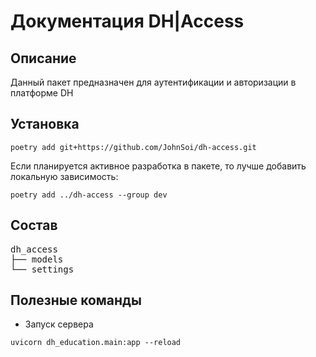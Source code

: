 # Документация DH|Access

## Описание

Данный пакет предназначен для аутентификации и авторизации в платформе DH

## Установка

```commandline
poetry add git+https://github.com/JohnSoi/dh-access.git
```

Если планируется активное разработка в пакете, то лучше добавить локальную зависимость:
```commandline
poetry add ../dh-access --group dev
```


## Состав

<pre>
dh_access
├── models
└── settings
</pre>

## Полезные команды 

* Запуск сервера

```commandline
uvicorn dh_education.main:app --reload
```